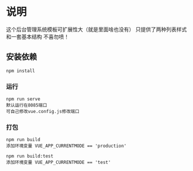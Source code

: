 # 说明

这个后台管理系统模板可扩展性大（就是里面啥也没有）
只提供了两种列表样式和一套基本结构
不喜勿喷！

## 安装依赖

```
npm install
```

### 运行

```
npm run serve
默认运行在8085端口
可自己修改vue.config.js修改端口
```

### 打包

```
npm run build
添加环境变量 VUE_APP_CURRENTMODE == 'production'
```
```
npm run build:test
添加环境变量 VUE_APP_CURRENTMODE == 'test'
```